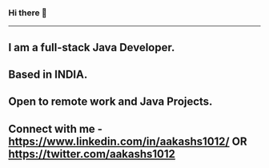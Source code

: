 ### Hi there 👋
------------
I am a full-stack Java Developer.
---------------------------------
Based in INDIA.
---------------
Open to remote work and Java Projects.
--------------------------------------
Connect with me - https://www.linkedin.com/in/aakashs1012/
                  OR
                  https://twitter.com/aakashs1012
----------------------------------------------------------

<!--
**akscorpion/akscorpion** is a ✨ _special_ ✨ repository because its `README.md` (this file) appears on your GitHub profile.

Here are some ideas to get you started:

- 🔭 I’m currently working on ...
- 🌱 I’m currently learning ...
- 👯 I’m looking to collaborate on ...
- 🤔 I’m looking for help with ...
- 💬 Ask me about ...
- 📫 How to reach me: ...
- 😄 Pronouns: ...
- ⚡ Fun fact: ...
-->
